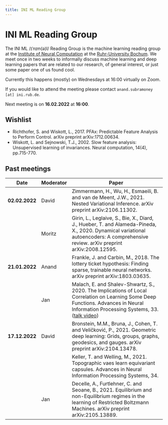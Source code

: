 ```yaml
---
title: INI ML Reading Group
---
```


# INI ML Reading Group
The INI ML /ɪˈnɪm(ə)l/ Reading Group is the machine learning reading group at the [Institute of Neural Computation](https://www.ini.rub.de/)  at the [Ruhr-University Bochum](https://www.ruhr-uni-bochum.de/de).
We meet once in two weeks to informally discuss machine learning and deep learning papers that are related to our research, of general interest, or just some paper one of us found cool.

Currently this happens (mostly) on Wednesdays at 16:00 virtually on Zoom.

If you would like to attend the meeting please contact `anand.subramoney [at] ini.rub.de`.

Next meeting is on **16.02.2022** at **16:00**.

## Wishlist
* Richthofer, S. and Wiskott, L., 2017. PFAx: Predictable Feature Analysis to Perform Control. arXiv preprint arXiv:1712.00634.
* Wiskott, L. and Sejnowski, T.J., 2002. Slow feature analysis: Unsupervised learning of invariances. Neural computation, 14(4), pp.715-770.

## Past meetings

| Date           | Moderator | Paper                                                                                                                                                                                                          
| -------------- | --------- | ---------------------------------------------------------------------------------------------------------------------------------------------------------------------------------------------------------------
| **02.02.2022** | David | Zimmermann, H., Wu, H., Esmaeili, B. and van de Meent, J.W., 2021. Nested Variational Inference. arXiv preprint arXiv:2106.11302. |
|  | Moritz | Girin, L., Leglaive, S., Bie, X., Diard, J., Hueber, T. and Alameda-Pineda, X., 2020. Dynamical variational autoencoders: A comprehensive review. arXiv preprint arXiv:2008.12595. |
| **21.01.2022** | Anand | Frankle, J. and Carbin, M., 2018. The lottery ticket hypothesis: Finding sparse, trainable neural networks. arXiv preprint arXiv:1803.03635. |
|  | Jan | Malach, E. and Shalev-Shwartz, S., 2020. The Implications of Local Correlation on Learning Some Deep Functions. Advances in Neural Information Processing Systems, 33. ([talk video](https://neurips.cc/virtual/2021/workshop/21836#wse-detail-22003)) |
| **17.12.2022** | David | Bronstein, M.M., Bruna, J., Cohen, T. and Veličković, P., 2021. Geometric deep learning: Grids, groups, graphs, geodesics, and gauges. arXiv preprint arXiv:2104.13478. |
|  |  | Keller, T. and Welling, M., 2021. Topographic vaes learn equivariant capsules. Advances in Neural Information Processing Systems, 34. |
|  | Jan | Decelle, A., Furtlehner, C. and Seoane, B., 2021. Equilibrium and non-Equilibrium regimes in the learning of Restricted Boltzmann Machines. arXiv preprint arXiv:2105.13889. |
